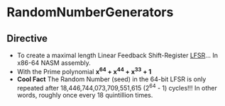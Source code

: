 # RandomNumberGenerators

## Directive
- To create a maximal length Linear Feedback Shift-Register [LFSR](https://en.wikipedia.org/wiki/Linear-feedback_shift_register)... In x86-64 NASM assembly.
- With the Prime polynomial **x<sup>64</sup> + x<sup>44</sup> + x<sup>33</sup> + 1**
- **Cool Fact** The Random Number (seed) in the 64-bit LFSR is only repeated after 18,446,744,073,709,551,615 (2<sup>64</sup> - 1) cycles!!! In other words, roughly once every 18 quintillion times.
